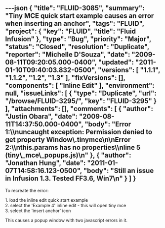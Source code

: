 ---json
{
  "title": "FLUID-3085",
  "summary": "Tiny MCE quick start example causes an error when inserting an anchor",
  "tags": "FLUID",
  "project": {
    "key": "FLUID",
    "title": "Fluid Infusion"
  },
  "type": "Bug",
  "priority": "Major",
  "status": "Closed",
  "resolution": "Duplicate",
  "reporter": "Michelle D'Souza",
  "date": "2009-08-11T09:20:05.000-0400",
  "updated": "2011-01-10T09:40:03.832-0500",
  "versions": [
    "1.1.1",
    "1.1.2",
    "1.2",
    "1.3"
  ],
  "fixVersions": [],
  "components": [
    "Inline Edit"
  ],
  "environment": null,
  "issueLinks": [
    {
      "type": "Duplicate",
      "url": "/browse/FLUID-3295/",
      "key": "FLUID-3295"
    }
  ],
  "attachments": [],
  "comments": [
    {
      "author": "Justin Obara",
      "date": "2009-08-11T14:37:50.000-0400",
      "body": "Error 1:\\\nuncaught exception: Permission denied to get property Window\\.tinymce\n\nError 2:\\\nthis.params has no properties\\\nline 5 (tiny\\_mce\\_popups.js)\n"
    },
    {
      "author": "Jonathan Hung",
      "date": "2011-01-07T14:58:16.123-0500",
      "body": "Still an issue in Infusion 1.3. Tested FF3.6, Win7\n"
    }
  ]
}
---
To recreate the error:&#x20;

1\. load the inline edit quick start example\
2\. select the 'Example 4'  inline edit - this will open tiny mce\
3\. select the 'insert anchor' icon

This causes a popup window with two javascript errors in it.&#x20;

        